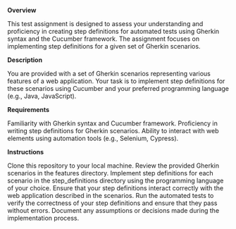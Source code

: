**Overview**

This test assignment is designed to assess your understanding and proficiency in creating step definitions for automated tests using Gherkin syntax and the Cucumber framework. The assignment focuses on implementing step definitions for a given set of Gherkin scenarios.

**Description**

You are provided with a set of Gherkin scenarios representing various features of a web application. Your task is to implement step definitions for these scenarios using Cucumber and your preferred programming language (e.g., Java, JavaScript).

**Requirements**

Familiarity with Gherkin syntax and Cucumber framework.
Proficiency in writing step definitions for Gherkin scenarios.
Ability to interact with web elements using automation tools (e.g., Selenium, Cypress).

**Instructions**

Clone this repository to your local machine.
Review the provided Gherkin scenarios in the features directory.
Implement step definitions for each scenario in the step_definitions directory using the programming language of your choice.
Ensure that your step definitions interact correctly with the web application described in the scenarios.
Run the automated tests to verify the correctness of your step definitions and ensure that they pass without errors.
Document any assumptions or decisions made during the implementation process.
